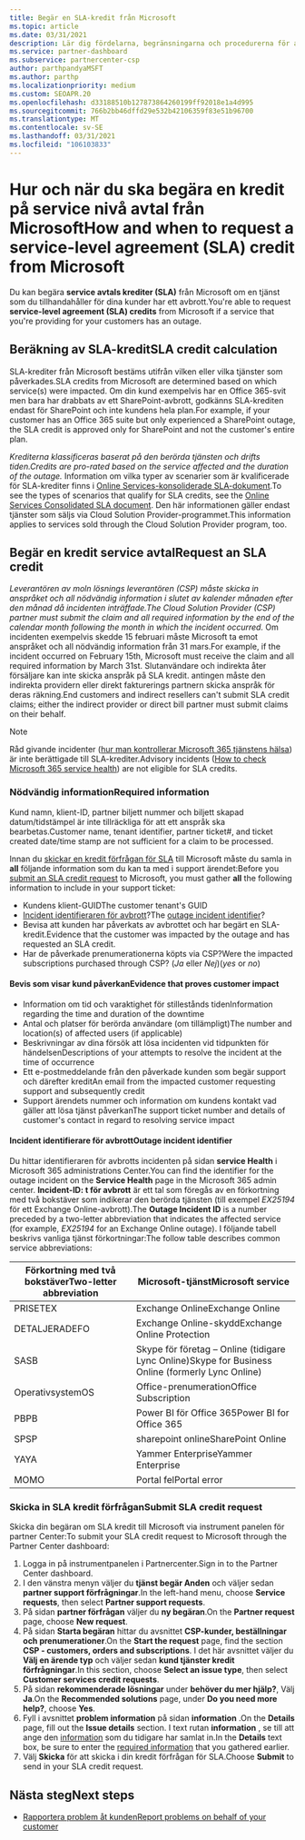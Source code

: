 ```yaml
---
title: Begär en SLA-kredit från Microsoft
ms.topic: article
ms.date: 03/31/2021
description: Lär dig fördelarna, begränsningarna och procedurerna för att begära ett service avtal (SLA) kredit från Microsoft om kunderna upplever ett tjänst avbrott.
ms.service: partner-dashboard
ms.subservice: partnercenter-csp
author: parthpandyaMSFT
ms.author: parthp
ms.localizationpriority: medium
ms.custom: SEOAPR.20
ms.openlocfilehash: d33188510b127873864260199ff92018e1a4d995
ms.sourcegitcommit: 766b2bb46dffd29e532b42106359f83e51b96700
ms.translationtype: MT
ms.contentlocale: sv-SE
ms.lasthandoff: 03/31/2021
ms.locfileid: "106103833"
---
```

# <a name="how-and-when-to-request-a-service-level-agreement-sla-credit-from-microsoft"></a><span data-ttu-id="f7988-103">Hur och när du ska begära en kredit på service nivå avtal från Microsoft</span><span class="sxs-lookup"><span data-stu-id="f7988-103">How and when to request a service-level agreement (SLA) credit from Microsoft</span></span>

<span data-ttu-id="f7988-104">Du kan begära **service avtals krediter (SLA)** från Microsoft om en tjänst som du tillhandahåller för dina kunder har ett avbrott.</span><span class="sxs-lookup"><span data-stu-id="f7988-104">You're able to request **service-level agreement (SLA) credits** from Microsoft if a service that you're providing for your customers has an outage.</span></span>

## <a name="sla-credit-calculation"></a><span data-ttu-id="f7988-105">Beräkning av SLA-kredit</span><span class="sxs-lookup"><span data-stu-id="f7988-105">SLA credit calculation</span></span>

<span data-ttu-id="f7988-106">SLA-krediter från Microsoft bestäms utifrån vilken eller vilka tjänster som påverkades.</span><span class="sxs-lookup"><span data-stu-id="f7988-106">SLA credits from Microsoft are determined based on which service(s) were impacted.</span></span> <span data-ttu-id="f7988-107">Om din kund exempelvis har en Office 365-svit men bara har drabbats av ett SharePoint-avbrott, godkänns SLA-krediten endast för SharePoint och inte kundens hela plan.</span><span class="sxs-lookup"><span data-stu-id="f7988-107">For example, if your customer has an Office 365 suite but only experienced a SharePoint outage, the SLA credit is approved only for SharePoint and not the customer's entire plan.</span></span>

<span data-ttu-id="f7988-108">*Krediterna klassificeras baserat på den berörda tjänsten och drifts tiden.*</span><span class="sxs-lookup"><span data-stu-id="f7988-108">*Credits are pro-rated based on the service affected and the duration of the outage.*</span></span> <span data-ttu-id="f7988-109">Information om vilka typer av scenarier som är kvalificerade för SLA-krediter finns i [Online Services-konsoliderade SLA-dokument](http://www.microsoftvolumelicensing.com/DocumentSearch.aspx?Mode=3&DocumentTypeId=37).</span><span class="sxs-lookup"><span data-stu-id="f7988-109">To see the types of scenarios that qualify for SLA credits, see the [Online Services Consolidated SLA document](http://www.microsoftvolumelicensing.com/DocumentSearch.aspx?Mode=3&DocumentTypeId=37).</span></span> <span data-ttu-id="f7988-110">Den här informationen gäller endast tjänster som säljs via Cloud Solution Provider-programmet.</span><span class="sxs-lookup"><span data-stu-id="f7988-110">This information applies to services sold through the Cloud Solution Provider program, too.</span></span>


## <a name="request-an-sla-credit"></a><span data-ttu-id="f7988-111">Begär en kredit service avtal</span><span class="sxs-lookup"><span data-stu-id="f7988-111">Request an SLA credit</span></span>

<span data-ttu-id="f7988-112">*Leverantören av moln lösnings leverantören (CSP) måste skicka in anspråket och all nödvändig information i slutet av kalender månaden efter den månad då incidenten inträffade.*</span><span class="sxs-lookup"><span data-stu-id="f7988-112">*The Cloud Solution Provider (CSP) partner must submit the claim and all required information by the end of the calendar month following the month in which the incident occurred.*</span></span> <span data-ttu-id="f7988-113">Om incidenten exempelvis skedde 15 februari måste Microsoft ta emot anspråket och all nödvändig information från 31 mars.</span><span class="sxs-lookup"><span data-stu-id="f7988-113">For example, if the incident occurred on February 15th, Microsoft must receive the claim and all required information by March 31st.</span></span> <span data-ttu-id="f7988-114">Slutanvändare och indirekta åter försäljare kan inte skicka anspråk på SLA kredit. antingen måste den indirekta providern eller direkt fakturerings partnern skicka anspråk för deras räkning.</span><span class="sxs-lookup"><span data-stu-id="f7988-114">End customers and indirect resellers can't submit SLA credit claims; either the indirect provider or direct bill partner must submit claims on their behalf.</span></span>

>[!NOTE]
><span data-ttu-id="f7988-115">Råd givande incidenter ([hur man kontrollerar Microsoft 365 tjänstens hälsa](https://docs.microsoft.com/microsoft-365/enterprise/view-service-health?&preserve-view=trueo365-worldwide#incidents-and-advisories)) är inte berättigade till SLA-krediter.</span><span class="sxs-lookup"><span data-stu-id="f7988-115">Advisory incidents ([How to check Microsoft 365 service health](https://docs.microsoft.com/microsoft-365/enterprise/view-service-health?&preserve-view=trueo365-worldwide#incidents-and-advisories)) are not eligible for SLA credits.</span></span>

### <a name="required-information"></a><span data-ttu-id="f7988-116">Nödvändig information</span><span class="sxs-lookup"><span data-stu-id="f7988-116">Required information</span></span>

<span data-ttu-id="f7988-117">Kund namn, klient-ID, partner biljett nummer och biljett skapad datum/tidstämpel är inte tillräckliga för att ett anspråk ska bearbetas.</span><span class="sxs-lookup"><span data-stu-id="f7988-117">Customer name, tenant identifier, partner ticket#, and ticket created date/time stamp are not sufficient for a claim to be processed.</span></span>

<span data-ttu-id="f7988-118">Innan du [skickar en kredit förfrågan för SLA](#submit-sla-credit-request) till Microsoft måste du samla in **all** följande information som du kan ta med i support ärendet:</span><span class="sxs-lookup"><span data-stu-id="f7988-118">Before you [submit an SLA credit request](#submit-sla-credit-request) to Microsoft, you must gather **all** the following information to include in your support ticket:</span></span>

- <span data-ttu-id="f7988-119">Kundens klient-GUID</span><span class="sxs-lookup"><span data-stu-id="f7988-119">The customer tenant's GUID</span></span>
- <span data-ttu-id="f7988-120">[Incident identifieraren för avbrott](#outage-incident-identifier)?</span><span class="sxs-lookup"><span data-stu-id="f7988-120">The [outage incident identifier](#outage-incident-identifier)?</span></span>
- <span data-ttu-id="f7988-121">Bevisa att kunden har påverkats av avbrottet och har begärt en SLA-kredit.</span><span class="sxs-lookup"><span data-stu-id="f7988-121">Evidence that the customer was impacted by the outage and has requested an SLA credit.</span></span>
- <span data-ttu-id="f7988-122">Har de påverkade prenumerationerna köpts via CSP?</span><span class="sxs-lookup"><span data-stu-id="f7988-122">Were the impacted subscriptions purchased through CSP?</span></span> <span data-ttu-id="f7988-123">(*Ja* eller *Nej*)</span><span class="sxs-lookup"><span data-stu-id="f7988-123">(*yes* or *no*)</span></span>

#### <a name="evidence-that-proves-customer-impact"></a><span data-ttu-id="f7988-124">Bevis som visar kund påverkan</span><span class="sxs-lookup"><span data-stu-id="f7988-124">Evidence that proves customer impact</span></span>

- <span data-ttu-id="f7988-125">Information om tid och varaktighet för stillestånds tiden</span><span class="sxs-lookup"><span data-stu-id="f7988-125">Information regarding the time and duration of the downtime</span></span>
- <span data-ttu-id="f7988-126">Antal och platser för berörda användare (om tillämpligt)</span><span class="sxs-lookup"><span data-stu-id="f7988-126">The number and location(s) of affected users (if applicable)</span></span>
- <span data-ttu-id="f7988-127">Beskrivningar av dina försök att lösa incidenten vid tidpunkten för händelsen</span><span class="sxs-lookup"><span data-stu-id="f7988-127">Descriptions of your attempts to resolve the incident at the time of occurrence</span></span>
- <span data-ttu-id="f7988-128">Ett e-postmeddelande från den påverkade kunden som begär support och därefter kredit</span><span class="sxs-lookup"><span data-stu-id="f7988-128">An email from the impacted customer requesting support and subsequently credit</span></span>
- <span data-ttu-id="f7988-129">Support ärendets nummer och information om kundens kontakt vad gäller att lösa tjänst påverkan</span><span class="sxs-lookup"><span data-stu-id="f7988-129">The support ticket number and details of customer's contact in regard to resolving service impact</span></span>


#### <a name="outage-incident-identifier"></a><span data-ttu-id="f7988-130">Incident identifierare för avbrott</span><span class="sxs-lookup"><span data-stu-id="f7988-130">Outage incident identifier</span></span>

<span data-ttu-id="f7988-131">Du hittar identifieraren för avbrotts incidenten på sidan **service Health** i Microsoft 365 administrations Center.</span><span class="sxs-lookup"><span data-stu-id="f7988-131">You can find the identifier for the outage incident on the **Service Health** page in the Microsoft 365 admin center.</span></span> <span data-ttu-id="f7988-132">**Incident-ID: t för avbrott** är ett tal som föregås av en förkortning med två bokstäver som indikerar den berörda tjänsten (till exempel *EX25194* för ett Exchange Online-avbrott).</span><span class="sxs-lookup"><span data-stu-id="f7988-132">The **Outage Incident ID** is a number preceded by a two-letter abbreviation that indicates the affected service (for example, *EX25194* for an Exchange Online outage).</span></span> <span data-ttu-id="f7988-133">I följande tabell beskrivs vanliga tjänst förkortningar:</span><span class="sxs-lookup"><span data-stu-id="f7988-133">The follow table describes common service abbreviations:</span></span>

| <span data-ttu-id="f7988-134">Förkortning med två bokstäver</span><span class="sxs-lookup"><span data-stu-id="f7988-134">Two-letter abbreviation</span></span> | <span data-ttu-id="f7988-135">Microsoft-tjänst</span><span class="sxs-lookup"><span data-stu-id="f7988-135">Microsoft service</span></span> |
| ----------------------- | ----------------- |
| <span data-ttu-id="f7988-136">PRISET</span><span class="sxs-lookup"><span data-stu-id="f7988-136">EX</span></span> | <span data-ttu-id="f7988-137">Exchange Online</span><span class="sxs-lookup"><span data-stu-id="f7988-137">Exchange Online</span></span> |
| <span data-ttu-id="f7988-138">DETALJERADE</span><span class="sxs-lookup"><span data-stu-id="f7988-138">FO</span></span> | <span data-ttu-id="f7988-139">Exchange Online-skydd</span><span class="sxs-lookup"><span data-stu-id="f7988-139">Exchange Online Protection</span></span> |
| <span data-ttu-id="f7988-140">SA</span><span class="sxs-lookup"><span data-stu-id="f7988-140">SB</span></span> | <span data-ttu-id="f7988-141">Skype för företag – Online (tidigare Lync Online)</span><span class="sxs-lookup"><span data-stu-id="f7988-141">Skype for Business Online (formerly Lync Online)</span></span> |
| <span data-ttu-id="f7988-142">Operativsystem</span><span class="sxs-lookup"><span data-stu-id="f7988-142">OS</span></span> | <span data-ttu-id="f7988-143">Office-prenumeration</span><span class="sxs-lookup"><span data-stu-id="f7988-143">Office Subscription</span></span> |
| <span data-ttu-id="f7988-144">PB</span><span class="sxs-lookup"><span data-stu-id="f7988-144">PB</span></span> | <span data-ttu-id="f7988-145">Power BI för Office 365</span><span class="sxs-lookup"><span data-stu-id="f7988-145">Power BI for Office 365</span></span> |
| <span data-ttu-id="f7988-146">SP</span><span class="sxs-lookup"><span data-stu-id="f7988-146">SP</span></span> | <span data-ttu-id="f7988-147">sharepoint online</span><span class="sxs-lookup"><span data-stu-id="f7988-147">SharePoint Online</span></span> |
| <span data-ttu-id="f7988-148">YA</span><span class="sxs-lookup"><span data-stu-id="f7988-148">YA</span></span> | <span data-ttu-id="f7988-149">Yammer Enterprise</span><span class="sxs-lookup"><span data-stu-id="f7988-149">Yammer Enterprise</span></span> |
| <span data-ttu-id="f7988-150">MO</span><span class="sxs-lookup"><span data-stu-id="f7988-150">MO</span></span> | <span data-ttu-id="f7988-151">Portal fel</span><span class="sxs-lookup"><span data-stu-id="f7988-151">Portal error</span></span> |

### <a name="submit-sla-credit-request"></a><span data-ttu-id="f7988-152">Skicka in SLA kredit förfrågan</span><span class="sxs-lookup"><span data-stu-id="f7988-152">Submit SLA credit request</span></span>

<span data-ttu-id="f7988-153">Skicka din begäran om SLA kredit till Microsoft via instrument panelen för partner Center:</span><span class="sxs-lookup"><span data-stu-id="f7988-153">To submit your SLA credit request to Microsoft through the Partner Center dashboard:</span></span>

1. <span data-ttu-id="f7988-154">Logga in på instrumentpanelen i Partnercenter.</span><span class="sxs-lookup"><span data-stu-id="f7988-154">Sign in to the Partner Center dashboard.</span></span>
2. <span data-ttu-id="f7988-155">I den vänstra menyn väljer du **tjänst begär Anden** och väljer sedan **partner support förfrågningar**.</span><span class="sxs-lookup"><span data-stu-id="f7988-155">In the left-hand menu, choose **Service requests**, then select **Partner support requests**.</span></span>
3. <span data-ttu-id="f7988-156">På sidan **partner förfrågan** väljer du **ny begäran**.</span><span class="sxs-lookup"><span data-stu-id="f7988-156">On the **Partner request** page, choose **New request**.</span></span>
4. <span data-ttu-id="f7988-157">På sidan **Starta begäran** hittar du avsnittet **CSP-kunder, beställningar och prenumerationer**.</span><span class="sxs-lookup"><span data-stu-id="f7988-157">On the **Start the request** page, find the section **CSP - customers, orders and subscriptions**.</span></span> <span data-ttu-id="f7988-158">I det här avsnittet väljer du **Välj en ärende typ** och väljer sedan **kund tjänster kredit förfrågningar**.</span><span class="sxs-lookup"><span data-stu-id="f7988-158">In this section, choose **Select an issue type**, then select **Customer services credit requests**.</span></span>
5. <span data-ttu-id="f7988-159">På sidan **rekommenderade lösningar** under **behöver du mer hjälp?**, Välj **Ja**.</span><span class="sxs-lookup"><span data-stu-id="f7988-159">On the **Recommended solutions** page, under **Do you need more help?**, choose **Yes**.</span></span>
6. <span data-ttu-id="f7988-160">Fyll i avsnittet **problem information** på sidan **information** .</span><span class="sxs-lookup"><span data-stu-id="f7988-160">On the **Details** page, fill out the **Issue details** section.</span></span> <span data-ttu-id="f7988-161">I text rutan **information** , se till att ange den [information](#required-information) som du tidigare har samlat in.</span><span class="sxs-lookup"><span data-stu-id="f7988-161">In the **Details** text box, be sure to enter the [required information](#required-information) that you gathered earlier.</span></span>
7. <span data-ttu-id="f7988-162">Välj **Skicka** för att skicka i din kredit förfrågan för SLA.</span><span class="sxs-lookup"><span data-stu-id="f7988-162">Choose **Submit** to send in your SLA credit request.</span></span>

## <a name="next-steps"></a><span data-ttu-id="f7988-163">Nästa steg</span><span class="sxs-lookup"><span data-stu-id="f7988-163">Next steps</span></span>

- [<span data-ttu-id="f7988-164">Rapportera problem åt kunden</span><span class="sxs-lookup"><span data-stu-id="f7988-164">Report problems on behalf of your customer</span></span>](report-problems-on-behalf-of-a-customer.md)
